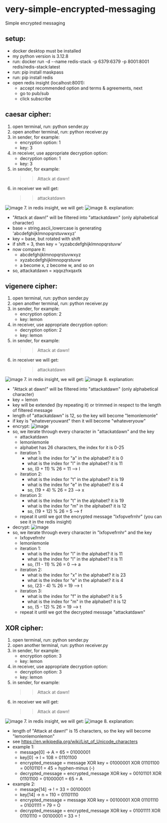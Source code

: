 # very-simple-encrypted-messaging
Simple encrypted messaging

## setup:
- docker desktop must be installed
- my python version is 3.12.8
- run: docker run -d --name redis-stack -p 6379:6379 -p 8001:8001 redis/redis-stack:latest
- run: pip install maskpass
- run: pip install redis
- open redis insight (localhost:8001):
  - accept recommended option and terms & agreements, next
  - go to pub/sub
  - click subscribe

## caesar cipher:
1. open terminal, run: python sender.py
2. open another terminal, run: python receiver.py
3. in sender, for example:
   - encryption option: 1
   - key: 3
4. in receiver, use appropriate decryption option:
   - decryption option: 1
   - key: 3
5. in sender, for example:
   >> Attack at dawn!
6. in receiver we will get:
   >> attackatdawn

![image](https://github.com/user-attachments/assets/0babc786-10bb-42ef-b326-c7ee92255e6c)
7. in redis insight, we will get:
    ![image](https://github.com/user-attachments/assets/a585c7a9-67fc-43c1-be88-1089e70f8fa6)
8. explanation:
   - "Attack at dawn!" will be filtered into "attackatdawn" (only alphabetical character)
   - base = string.ascii_lowercase is generating 'abcdefghijklmnopqrstuvwxyz'
   - key = base, but rotated with shift
   - if shift = 3, then key = 'xyzabcdefghijklmnopqrstuvw'
   - now compare it:
     - abcdefghijklmnopqrstuvwxyz
     - xyzabcdefghijklmnopqrstuvw
     - a become x, z become w, and so on
   - so, attackatdawn = xqqxzhxqaxtk

## vigenere cipher:
1. open terminal, run: python sender.py
2. open another terminal, run: python receiver.py
3. in sender, for example:
   - encryption option: 2
   - key: lemon
4. in receiver, use appropriate decryption option:
   - decryption option: 2
   - key: lemon
5. in sender, for example:
   >> Attack at dawn!
6. in receiver we will get:
   >> attackatdawn

![image](https://github.com/user-attachments/assets/a707b0db-6cfa-4cf8-8f6f-fbbe85ffec2c)
7. in redis insight, we will get:
    ![image](https://github.com/user-attachments/assets/c7883834-75b7-4e7b-8314-d1b65a999e38)
8. explanation:
   - "Attack at dawn!" will be filtered into "attackatdawn" (only alphabetical character)
   - key = lemon
   - key will be extended (by repeating it) or trimmed in respect to the length of filtered message
   - length of "attackatdawn" is 12, so the key will become "lemonlemonle"
   - if key is "whateveryouwant" then it will become "whateveryouw"
   - encrypt:
      ![image](https://github.com/user-attachments/assets/9eda28e8-eeef-4921-8fd8-0e0a85ccd133)
   - so, we iterate through every character in "attackatdawn" and the key
     - attackatdawn
     - lemonlemonle
     - alphabet has 26 characters, the index for it is 0-25
     - iteration 1:
       - what is the index for "a" in the alphabet? it is 0
       - what is the index for "l" in the alphabet? it is 11
       - so, (0 + 11) % 26 = 11 --> l
     - iteration 2:
       - what is the index for "t" in the alphabet? it is 19
       - what is the index for "e" in the alphabet? it is 4
       - so, (19 + 4) % 26 = 23 --> x
     - iteration 3:
       - what is the index for "t" in the alphabet? it is 19
       - what is the index for "m" in the alphabet? it is 12
       - so, (19 + 12) % 26 = 5 --> f
     - repeat it until we got the encrypted message "lxfopvefrnhr" (you can see it in the redis insight)
   - decrypt:
      ![image](https://github.com/user-attachments/assets/8fd86e0d-3ecc-4dc2-ae1c-0c15a0dc02cd)
   - so, we iterate through every character in "lxfopvefrnhr" and the key
     - lxfopvefrnhr
     - lemonlemonle
     - iteration 1:
       - what is the index for "l" in the alphabet? it is 11
       - what is the index for "l" in the alphabet? it is 11
       - so, (11 - 11) % 26 = 0 --> a
     - iteration 2:
       - what is the index for "x" in the alphabet? it is 23
       - what is the index for "e" in the alphabet? it is 4
       - so, (23 - 4) % 26 = 19 --> t
     - iteration 3:
       - what is the index for "f" in the alphabet? it is 5
       - what is the index for "m" in the alphabet? it is 12
       - so, (5 - 12) % 26 = 19 --> t
     - repeat it until we got the decrypted message "attackatdawn"
     
## XOR cipher:
1. open terminal, run: python sender.py
2. open another terminal, run: python receiver.py
3. in sender, for example:
   - encryption option: 3
   - key: lemon
4. in receiver, use appropriate decryption option:
   - decryption option: 3
   - key: lemon
5. in sender, for example:
   >> Attack at dawn!
6. in receiver we will get:
   >> Attack at dawn!

![image](https://github.com/user-attachments/assets/63f38b8f-2023-4d76-b5a0-2f46ee59e6c5)
7. in redis insight, we will get:
    ![image](https://github.com/user-attachments/assets/1ebf1c30-50bc-44c1-a217-b3e35b76a9c0)
8. explanation:
   - length of "Attack at dawn!" is 15 characters, so the key will become "lemonlemonlemon"
   - see https://en.wikipedia.org/wiki/List_of_Unicode_characters
   - example 1:
     - message[0] -> A = 65 = 01000001
     - key[0] -> l = 108 = 01101100
     - encrypted_message = message XOR key = 01000001 XOR 01101100 = 00101101 = 45 = hyphen-minus (-)
     - decrypted_message = encrypted_message XOR key = 00101101 XOR 01101100 = 01000001 = 65 = A
   - example 2:
     - message[14] -> ! = 33 = 00100001
     - key[14] -> n = 110 = 01101110
     - encrypted_message = message XOR key = 00100001 XOR 01101110 = 01001111 = 79 = O
     - decrypted_message = encrypted_message XOR key = 01001111 XOR 01101110 = 00100001 = 33 = !



